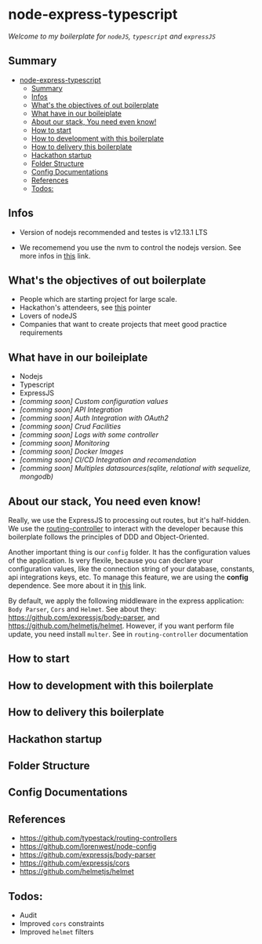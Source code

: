 # node-express-typescript

_Welcome to my boilerplate for `nodeJS`, `typescript` and `expressJS`_

## Summary

- [node-express-typescript](#node-express-typescript)
  - [Summary](#summary)
  - [Infos](#infos)
  - [What's the objectives of out boilerplate](#whats-the-objectives-of-out-boilerplate)
  - [What have in our boileiplate](#what-have-in-our-boileiplate)
  - [About our stack, You need even know!](#about-our-stack-you-need-even-know)
  - [How to start](#how-to-start)
  - [How to development with this boilerplate](#how-to-development-with-this-boilerplate)
  - [How to delivery this boilerplate](#how-to-delivery-this-boilerplate)
  - [Hackathon startup](#hackathon-startup)
  - [Folder Structure](#folder-structure)
  - [Config Documentations](#config-documentations)
  - [References](#references)
  - [Todos:](#todos)

## Infos

 - Version of nodejs recommended and testes is v12.13.1 LTS

 - We recomemend you use the nvm to control the nodejs version. See more infos in [this](https://github.com/nvm-sh/nvm) link.

## What's the objectives of out boilerplate

 - People which are starting project for large scale.
 - Hackathon's attendeers, see [this](#hackathon-startup) pointer
 - Lovers of nodeJS
 - Companies that want to create projects that meet good practice requirements

## What have in our boileiplate
 - Nodejs
 - Typescript
 - ExpressJS
 - _[comming soon] Custom configuration values_
 - _[comming soon] API Integration_
 - _[comming soon] Auth Integration with OAuth2_
 - _[comming soon] Crud Facilities_
 - _[comming soon] Logs with some controller_
 - _[comming soon] Monitoring_
 - _[comming soon] Docker Images_
 - _[comming soon] CI/CD Integration and recomendation_
 - _[comming soon] Multiples datasources(sqlite, relational with sequelize, mongodb)_

## About our stack, You need even know!

Really, we use the ExpressJS to processing out routes, but it's half-hidden. We use the [routing-controller](https://github.com/typestack/routing-controllers) to interact with the developer because this boilerplate follows the principles of DDD and Object-Oriented.

Another important thing is our `config` folder. It has the configuration values of the application. Is very flexile, because you can declare your configuration values, like the connection string of your database, constants, api integrations keys, etc. To manage this feature, we are using the **config** dependence. See more about it in [this](https://www.npmjs.com/package/config) link.

By default, we apply the following middleware in the express application: `Body Parser`, `Cors` and `Helmet`. See about they:
https://github.com/expressjs/body-parser, and https://github.com/helmetjs/helmet. However, if you want perform file update, you need install `multer`. See in `routing-controller` documentation

## How to start

## How to development with this boilerplate

## How to delivery this boilerplate

## Hackathon startup

## Folder Structure

## Config Documentations

## References

 - https://github.com/typestack/routing-controllers
 - https://github.com/lorenwest/node-config
 - https://github.com/expressjs/body-parser
 - https://github.com/expressjs/cors
 - https://github.com/helmetjs/helmet

## Todos:
 - Audit
 - Improved `cors` constraints
 - Improved `helmet` filters
